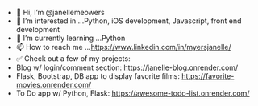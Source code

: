 - 👋 Hi, I’m @janellemeowers
- 👀 I’m interested in ...Python, iOS development, Javascript, front end development
- 🌱 I’m currently learning ...Python
- 📫 How to reach me ...https://www.linkedin.com/in/myersjanelle/
- ✅ Check out a few of my projects:
- Blog w/ login/comment section: https://janelle-blog.onrender.com/ 
- Flask, Bootstrap, DB app to display favorite films: https://favorite-movies.onrender.com/
- To Do app w/ Python, Flask: https://awesome-todo-list.onrender.com/

<!---
janellemeowers/janellemeowers is a ✨ special ✨ repository because its `README.md` (this file) appears on your GitHub profile.
You can click the Preview link to take a look at your changes.
--->
